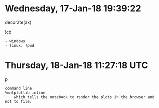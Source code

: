 # Wednesday, 17-Jan-18 19:39:22  
decorate(ax)  

!cd

    - windows
    - linux: !pwd


# Thursday, 18-Jan-18 11:27:18 UTC  
p  

    command line
    %matplotlib inline 
        which tells the notebook to render the plots in the browser and not to file.
    
